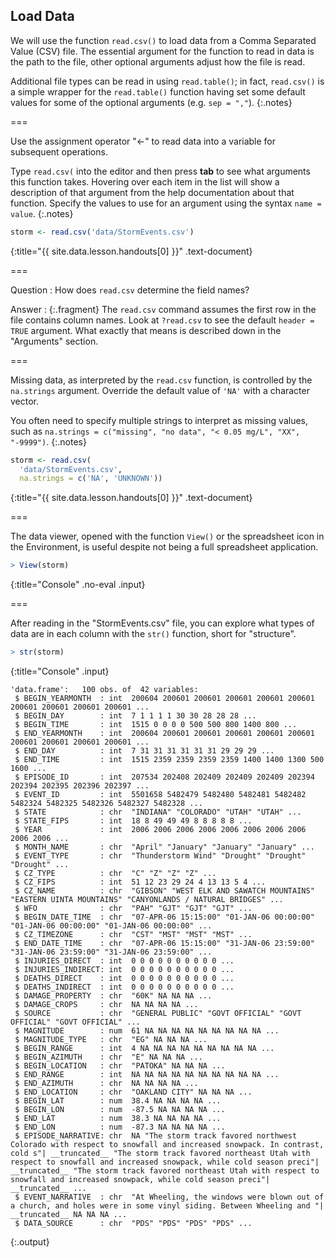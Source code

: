 ---
---

## Load Data

We will use the function `read.csv()` to load data from a Comma Separated Value
(CSV) file. The essential argument for the function to read in data is the path to
the file, other optional arguments adjust how the file is read.

Additional file types can be read in using `read.table()`; in fact, `read.csv()`
is a simple wrapper for the `read.table()` function having set some default
values for some of the optional arguments (e.g. `sep = ","`).
{:.notes}

===

Use the assignment operator "<-" to read data into a variable for
subsequent operations.

Type `read.csv(` into the editor and then press **tab** to see what arguments
this function takes. Hovering over each item in the list will show a description
of that argument from the help documentation about that function. Specify the
values to use for an argument using the syntax `name = value`.
{:.notes}



~~~r
storm <- read.csv('data/StormEvents.csv')
~~~
{:title="{{ site.data.lesson.handouts[0] }}" .text-document}


===

Question
: How does `read.csv` determine the field names?

Answer
: {:.fragment} The `read.csv` command assumes the first row in the file contains
column names. Look at `?read.csv` to see the default `header = TRUE` argument.
What exactly that means is described down in the "Arguments" section.  

===

Missing data, as interpreted by the `read.csv` function, is controlled by the
`na.strings` argument. Override the default value of `'NA'` with a character
vector.

You often need to specify multiple strings to interpret as missing values, such
as `na.strings = c("missing", "no data", "< 0.05 mg/L", "XX", "-9999")`.
{:.notes}



~~~r
storm <- read.csv(
  'data/StormEvents.csv',
  na.strings = c('NA', 'UNKNOWN'))
~~~
{:title="{{ site.data.lesson.handouts[0] }}" .text-document}


===

The data viewer, opened with the function `View()` or the spreadsheet icon in the
Environment, is useful despite not being a full spreadsheet application.



~~~r
> View(storm)
~~~
{:title="Console" .no-eval .input}


===

After reading in the "StormEvents.csv" file, you can explore what types of data
are in each column with the `str()` function, short for "structure".



~~~r
> str(storm)
~~~
{:title="Console" .input}


~~~
'data.frame':	100 obs. of  42 variables:
 $ BEGIN_YEARMONTH  : int  200604 200601 200601 200601 200601 200601 200601 200601 200601 200601 ...
 $ BEGIN_DAY        : int  7 1 1 1 1 30 30 28 28 28 ...
 $ BEGIN_TIME       : int  1515 0 0 0 0 500 500 800 1400 800 ...
 $ END_YEARMONTH    : int  200604 200601 200601 200601 200601 200601 200601 200601 200601 200601 ...
 $ END_DAY          : int  7 31 31 31 31 31 31 29 29 29 ...
 $ END_TIME         : int  1515 2359 2359 2359 2359 1400 1400 1300 500 1600 ...
 $ EPISODE_ID       : int  207534 202408 202409 202409 202409 202394 202394 202395 202396 202397 ...
 $ EVENT_ID         : int  5501658 5482479 5482480 5482481 5482482 5482324 5482325 5482326 5482327 5482328 ...
 $ STATE            : chr  "INDIANA" "COLORADO" "UTAH" "UTAH" ...
 $ STATE_FIPS       : int  18 8 49 49 49 8 8 8 8 8 ...
 $ YEAR             : int  2006 2006 2006 2006 2006 2006 2006 2006 2006 2006 ...
 $ MONTH_NAME       : chr  "April" "January" "January" "January" ...
 $ EVENT_TYPE       : chr  "Thunderstorm Wind" "Drought" "Drought" "Drought" ...
 $ CZ_TYPE          : chr  "C" "Z" "Z" "Z" ...
 $ CZ_FIPS          : int  51 12 23 29 24 4 13 13 5 4 ...
 $ CZ_NAME          : chr  "GIBSON" "WEST ELK AND SAWATCH MOUNTAINS" "EASTERN UINTA MOUNTAINS" "CANYONLANDS / NATURAL BRIDGES" ...
 $ WFO              : chr  "PAH" "GJT" "GJT" "GJT" ...
 $ BEGIN_DATE_TIME  : chr  "07-APR-06 15:15:00" "01-JAN-06 00:00:00" "01-JAN-06 00:00:00" "01-JAN-06 00:00:00" ...
 $ CZ_TIMEZONE      : chr  "CST" "MST" "MST" "MST" ...
 $ END_DATE_TIME    : chr  "07-APR-06 15:15:00" "31-JAN-06 23:59:00" "31-JAN-06 23:59:00" "31-JAN-06 23:59:00" ...
 $ INJURIES_DIRECT  : int  0 0 0 0 0 0 0 0 0 0 ...
 $ INJURIES_INDIRECT: int  0 0 0 0 0 0 0 0 0 0 ...
 $ DEATHS_DIRECT    : int  0 0 0 0 0 0 0 0 0 0 ...
 $ DEATHS_INDIRECT  : int  0 0 0 0 0 0 0 0 0 0 ...
 $ DAMAGE_PROPERTY  : chr  "60K" NA NA NA ...
 $ DAMAGE_CROPS     : chr  NA NA NA NA ...
 $ SOURCE           : chr  "GENERAL PUBLIC" "GOVT OFFICIAL" "GOVT OFFICIAL" "GOVT OFFICIAL" ...
 $ MAGNITUDE        : num  61 NA NA NA NA NA NA NA NA NA ...
 $ MAGNITUDE_TYPE   : chr  "EG" NA NA NA ...
 $ BEGIN_RANGE      : int  4 NA NA NA NA NA NA NA NA NA ...
 $ BEGIN_AZIMUTH    : chr  "E" NA NA NA ...
 $ BEGIN_LOCATION   : chr  "PATOKA" NA NA NA ...
 $ END_RANGE        : int  NA NA NA NA NA NA NA NA NA NA ...
 $ END_AZIMUTH      : chr  NA NA NA NA ...
 $ END_LOCATION     : chr  "OAKLAND CITY" NA NA NA ...
 $ BEGIN_LAT        : num  38.4 NA NA NA NA ...
 $ BEGIN_LON        : num  -87.5 NA NA NA NA ...
 $ END_LAT          : num  38.3 NA NA NA NA ...
 $ END_LON          : num  -87.3 NA NA NA NA ...
 $ EPISODE_NARRATIVE: chr  NA "The storm track favored northwest Colorado with respect to snowfall and increased snowpack. In contrast, cold s"| __truncated__ "The storm track favored northeast Utah with respect to snowfall and increased snowpack, while cold season preci"| __truncated__ "The storm track favored northeast Utah with respect to snowfall and increased snowpack, while cold season preci"| __truncated__ ...
 $ EVENT_NARRATIVE  : chr  "At Wheeling, the windows were blown out of a church, and holes were in some vinyl siding. Between Wheeling and "| __truncated__ NA NA NA ...
 $ DATA_SOURCE      : chr  "PDS" "PDS" "PDS" "PDS" ...
~~~
{:.output}

